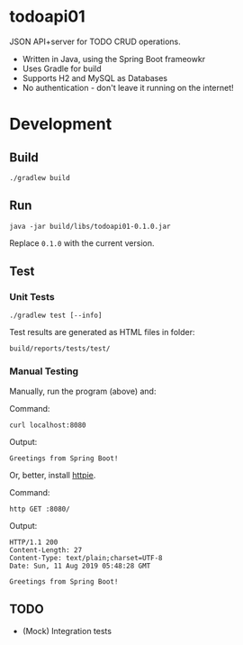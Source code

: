 # todoapi01

JSON API+server for TODO CRUD operations.

- Written in Java, using the Spring Boot frameowkr
- Uses Gradle for build
- Supports H2 and MySQL as Databases
- No authentication - don't leave it running on the internet!

# Development
## Build

    ./gradlew build

## Run

    java -jar build/libs/todoapi01-0.1.0.jar

Replace `0.1.0` with the current version.

## Test

### Unit Tests

    ./gradlew test [--info]
    
Test results are generated as HTML files in folder:

    build/reports/tests/test/

### Manual Testing
Manually, run the program (above) and:

Command:

    curl localhost:8080

Output:

    Greetings from Spring Boot!

Or, better, install [httpie](https://httpie.org/).

Command:

    http GET :8080/
 
 Output:
 
 ```
 HTTP/1.1 200
 Content-Length: 27
 Content-Type: text/plain;charset=UTF-8
 Date: Sun, 11 Aug 2019 05:48:28 GMT
 
 Greetings from Spring Boot!
 ```



## TODO
- (Mock) Integration tests
